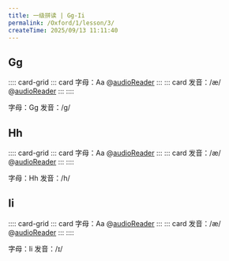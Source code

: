 ```yaml
---
title: 一级拼读 | Gg-Ii
permalink: /Oxford/1/lesson/3/
createTime: 2025/09/13 11:11:40
---
```


## Gg

:::: card-grid
::: card
字母：Aa @[audioReader](/media-proxy/Oxford/lv1/letter/G.mp3)
:::
::: card
发音：/æ/ @[audioReader](/media-proxy/Oxford/lv1/sound/G.mp3)
:::
::::

<CardGrid>
<Card>字母：Gg</Card>
<Card>发音：/g/</Card>
</CardGrid>

<WordCardGrid 
  :words="[
    { word: 'ant', image: '/images/Oxford/ant.png' },
    { word: 'apple', image: '/images/Oxford/apple.png' },
    { word: 'alligator', image: '/images/Oxford/alligator.png' },
    { word: 'ax', image: '/images/Oxford/ax.png' }
  ]" 
  :cols="4" 
/>

<ArtPlayer
  src="/media-proxy/Oxford/lv1/video/G.mp4"
  fullscreen
/>

## Hh

:::: card-grid
::: card
字母：Aa @[audioReader](/media-proxy/Oxford/lv1/letter/H.mp3)
:::
::: card
发音：/æ/ @[audioReader](/media-proxy/Oxford/lv1/sound/H.mp3)
:::
::::

<CardGrid>
<Card>字母：Hh</Card>
<Card>发音：/h/</Card>
</CardGrid>

<WordCardGrid 
  :words="[
    { word: 'bed', image: '/images/Oxford/bed.png' },
    { word: 'bear', image: '/images/Oxford/bear.png' },
    { word: 'banana', image: '/images/Oxford/banana.png' },
    { word: 'bird', image: '/images/Oxford/bird.png' }
  ]" 
  :cols="4" 
/>

<ArtPlayer
  src="/media-proxy/Oxford/lv1/video/H.mp4"
  fullscreen
/>

## Ii

:::: card-grid
::: card
字母：Aa @[audioReader](/media-proxy/Oxford/lv1/letter/I.mp3)
:::
::: card
发音：/æ/ @[audioReader](/media-proxy/Oxford/lv1/sound/I.mp3)
:::
::::

<CardGrid>
<Card>字母：Ii</Card>
<Card>发音：/ɪ/</Card>
</CardGrid>

<WordCardGrid 
  :words="[
    { word: 'cat', image: '/images/Oxford/cat.png' },
    { word: 'cup', image: '/images/Oxford/cup.png' },
    { word: 'computer', image: '/images/Oxford/computer.png' },
    { word: 'car', image: '/images/Oxford/car.png' }
  ]" 
  :cols="4" 
/>

<ArtPlayer
  src="/media-proxy/Oxford/lv1/video/I.mp4"
  fullscreen
/>
